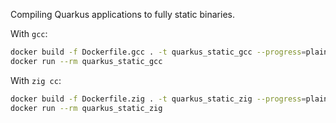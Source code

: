 
Compiling Quarkus applications to fully static binaries.

With `gcc`:

```bash
docker build -f Dockerfile.gcc . -t quarkus_static_gcc --progress=plain
docker run --rm quarkus_static_gcc
```

With `zig cc`:

```bash
docker build -f Dockerfile.zig . -t quarkus_static_zig --progress=plain
docker run --rm quarkus_static_zig
```
